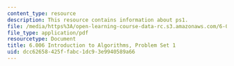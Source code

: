 ```yaml
---
content_type: resource
description: This resource contains information about ps1.
file: /media/https%3A/open-learning-course-data-rc.s3.amazonaws.com/6-006-introduction-to-algorithms-fall-2011/dcc62658425ffabc1dc93e9940589a66_MIT6_006F11_ps1.pdf
file_type: application/pdf
resourcetype: Document
title: 6.006 Introduction to Algorithms, Problem Set 1
uid: dcc62658-425f-fabc-1dc9-3e9940589a66
---
```

